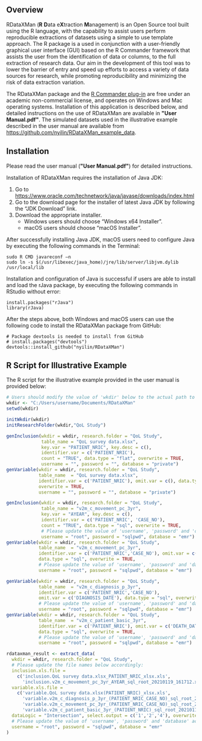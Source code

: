 Overview
--------

RDataXMan (**R** **D**ata e**X**traction **M**anagement) is an Open Source tool built using the R language, with the capability to assist users perform reproducible extractions of datasets using a simple to use template approach. The R package is a used in conjunction with a user-friendly graphical user interface (GUI) based on the R Commander framework that assists the user from the identification of data or columns, to the full extraction of research data. Our aim in the development of this tool was to lower the barrier of entry and speed up efforts to access a variety of data sources for research, while promoting reproducibility and minimizing the risk of data extraction variation. 

The RDataXMan package and the [R Commander plug-in](https://github.com/nyilin/RcmdrPlugin.RDataXMan) are free under an academic non-commercial license, and operates on Windows and Mac operating systems. Installation of this application is described below, and detailed instructions on the use of RDataXMan are available in **"User Manual.pdf"**. The simulated datasets used in the illustrative example described in the user manual are available from https://github.com/nyilin/RDataXMan_example_data.

Installation
------------

Please read the user manual (**"User Manual.pdf"**) for detailed instructions.

Installation of RDataXMan requires the installation of Java JDK:

1.  Go to https://www.oracle.com/technetwork/java/javase/downloads/index.html
2.  Go to the download page for the installer of latest Java JDK by
    following the “JDK Download” link.
3.  Download the appropriate installer.
    -   Windows users should choose “Windows x64 Installer”.
    -   macOS users should choose “macOS Installer”.

After successfully installing Java JDK, macOS users need to configure Java by 
executing the following commands in the Terminal:

    sudo R CMD javareconf –n
    sudo ln -s $(/usr/libexec/java_home)/jre/lib/server/libjvm.dylib /usr/local/lib

Installation and configuration of Java is successful if users are able to install and load the rJava package, by executing the following commands in RStudio without error:

    install.packages("rJava")
    library(rJava)

After the steps above, both Windows and macOS users can use the
following code to install the RDataXMan package from GitHub:

    # Package devtools is needed to install from GitHub
    # install.packages("devtools")
    devtools::install_github("nyilin/RDataXMan")

R Script for Illustrative Example
---------------------------------

The R script for the illustrative example provided in the user manual is
provided below:

```r
# Users should modify the value of 'wkdir' below to the actual path to their working directory:
wkdir <- "C:/Users/username/Documents/RDataXMan"
setwd(wkdir)

initWkdir(wkdir)
initResearchFolder(wkdir,"QoL Study")

genInclusion(wkdir = wkdir, research.folder = "QoL Study",
             table_name = "QoL survey data.xlsx",
             key.var = "PATIENT_NRIC", key.desc = c(),
             identifier.var = c('PATIENT_NRIC'),
             count = "TRUE", data.type = "flat", overwrite = TRUE,
             username = "", password = "", database = "private")
genVariable(wkdir = wkdir, research.folder = "QoL Study",
            table_name  = "QoL survey data.xlsx",
            identifier.var = c('PATIENT_NRIC'), omit.var = c(), data.type = "flat",
            overwrite = TRUE,
            username = "", password = "", database = "private")

genInclusion(wkdir = wkdir, research.folder = "QoL Study",
             table_name = "v2m_c_movement_pc_3yr",
             key.var = "AYEAR", key.desc = c(),
             identifier.var = c('PATIENT_NRIC', 'CASE_NO'),
             count = "TRUE", data.type = "sql", overwrite = TRUE,
             # Please update the value of 'username', 'password' and 'database' accordingly:
             username = "root", password = "sqlpwd", database = "emr")
genVariable(wkdir = wkdir, research.folder = "QoL Study",
            table_name  = "v2m_c_movement_pc_3yr",
            identifier.var = c('PATIENT_NRIC','CASE_NO'), omit.var = c('ADATE','DDATE'),
            data.type = "sql", overwrite = TRUE,
            # Please update the value of 'username', 'password' and 'database' accordingly:
            username = "root", password = "sqlpwd", database = "emr")

genVariable(wkdir = wkdir, research.folder = "QoL Study",
            table_name  = "v2m_c_diagnosis_p_3yr",
            identifier.var = c('PATIENT_NRIC','CASE_NO'),
            omit.var = c('DIAGNOSIS_DATE'), data.type = "sql", overwrite = TRUE,
            # Please update the value of 'username', 'password' and 'database' accordingly:
            username = "root", password = "sqlpwd", database = "emr")
genVariable(wkdir = wkdir, research.folder = "QoL Study",
            table_name  = "v2m_c_patient_basic_3yr",
            identifier.var = c('PATIENT_NRIC'), omit.var = c('DEATH_DATE'),
            data.type = "sql", overwrite = TRUE,
            # Please update the value of 'username', 'password' and 'database' accordingly:
            username = "root", password = "sqlpwd", database = "emr")

rdataxman_result <- extract_data(
  wkdir = wkdir, research.folder = "QoL Study",
  # Please update the file names below accordingly:
  inclusion.xls.file =
    c('inclusion.QoL survey data.xlsx_PATIENT_NRIC_xlsx.xls',
      'inclusion.v2m_c_movement_pc_3yr_AYEAR_sql_root_20210119_161712.xls'),
  variable.xls.file =
    c('variable.QoL survey data.xlsx(PATIENT_NRIC)_xlsx.xls',
      'variable.v2m_c_diagnosis_p_3yr_(PATIENT_NRIC_CASE_NO)_sql_root_20210119_162009.xls',
      'variable.v2m_c_movement_pc_3yr_(PATIENT_NRIC_CASE_NO)_sql_root_20210119_161818.xls',
      'variable.v2m_c_patient_basic_3yr_(PATIENT_NRIC)_sql_root_20210119_162049.xls'),
  dataLogic = "Intersection", select.output = c('1','2','4'), overwrite = TRUE,
  # Please update the value of 'username', 'password' and 'database' accordingly:
  username = "root", password = "sqlpwd", database = "emr"
)
```

